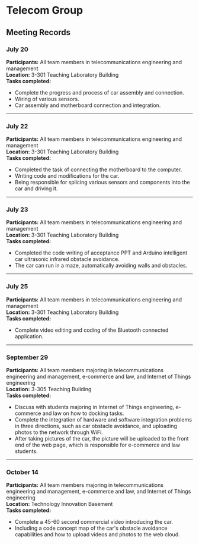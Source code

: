 # Telecom Group

## Meeting Records

### July 20

**Participants:** All team members in telecommunications engineering and management  
**Location:** 3-301 Teaching Laboratory Building  
**Tasks completed:**
- Complete the progress and process of car assembly and connection.
- Wiring of various sensors.
- Car assembly and motherboard connection and integration.

---

### July 22

**Participants:** All team members in telecommunications engineering and management  
**Location:** 3-301 Teaching Laboratory Building  
**Tasks completed:**
- Completed the task of connecting the motherboard to the computer.
- Writing code and modifications for the car.
- Being responsible for splicing various sensors and components into the car and driving it.

---

### July 23

**Participants:** All team members in telecommunications engineering and management  
**Location:** 3-301 Teaching Laboratory Building  
**Tasks completed:**
- Completed the code writing of acceptance PPT and Arduino intelligent car ultrasonic infrared obstacle avoidance.
- The car can run in a maze, automatically avoiding walls and obstacles.

---

### July 25

**Participants:** All team members in telecommunications engineering and management  
**Location:** 3-301 Teaching Laboratory Building  
**Tasks completed:**
- Complete video editing and coding of the Bluetooth connected application.

---

### September 29

**Participants:** All team members majoring in telecommunications engineering and management, e-commerce and law, and Internet of Things engineering  
**Location:** 3-305 Teaching Building  
**Tasks completed:**
- Discuss with students majoring in Internet of Things engineering, e-commerce and law on how to docking tasks.
- Complete the integration of hardware and software integration problems in three directions, such as car obstacle avoidance, and uploading photos to the network through WiFi.
- After taking pictures of the car, the picture will be uploaded to the front end of the web page, which is responsible for e-commerce and law students.

---

### October 14

**Participants:** All team members majoring in telecommunications engineering and management, e-commerce and law, and Internet of Things engineering  
**Location:** Technology Innovation Basement  
**Tasks completed:**
- Complete a 45-60 second commercial video introducing the car.
- Including a code concept map of the car's obstacle avoidance capabilities and how to upload videos and photos to the web cloud.

